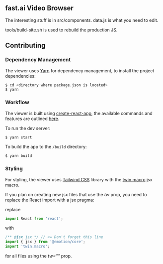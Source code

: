 ## fast.ai Video Browser

The interesting stuff is in src/components. data.js is what you need to edit.

tools/build-site.sh is used to rebuild the production JS.

## Contributing
### Dependency Management
The viewer uses [Yarn](https://classic.yarnpkg.com/en/docs/install) for dependency management, to install the project dependencies:

```sh
$ cd <directory where package.json is located>
$ yarn
```
### Workflow
The viewer is built using [create-react-app](https://create-react-app.dev), the available commands and features are outlined [here](https://create-react-app.dev/docs/getting-started#scripts).

To run the dev server:
```sh
$ yarn start
```

To build the app to the `/build` directory:
```sh
$ yarn build
```

### Styling
For styling, the viewer uses [Tailwind CSS](https://tailwindcss.com/) library with the [twin.macro](https://github.com/ben-rogerson/twin.macro) jsx macro.

If you plan on creating new jsx files that use the _tw_ prop, you need to replace the React import with a jsx pragma:

replace

```javascript
import React from 'react';
```

with

```javascript
/** @jsx jsx */ // <= Don't forget this line
import { jsx } from '@emotion/core';
import 'twin.macro';
```

for all files using the _tw=""_ prop.
